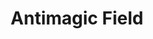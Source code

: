 ---
title: "Antimagic Field"
index:
  - antimagic-field
permalink: /spells/antimagic-field/
tags:
  - Spell
  - 8th Level
  - Abjuration
available_for:
  - Cleric
  - Wizard
level: "8th Level"
school: "Abjuration"
area: "10 ft"
shape: "Sphere"
comp:
  - V
  - S
  - M
material: "a pinch of powdered iron or iron filings."
duration: "1 Hour"
concentration: true
description: |
  A 10-foot-radius invisible sphere of antimagic surrounds you. This area is divorced from the magical energy that suffuses the multiverse. Within the sphere, spells can't be cast, summoned creatures disappear, and even magic items become mundane. Until the spell ends, the sphere moves with you, centered on you.

  Spells and other magical effects, except those created by an artifact or a deity, are suppressed in the sphere and can't protrude into it. A slot expended to cast a suppressed spell is consumed. While an effect is suppressed, it doesn't function, but the time it spends suppressed counts against its duration.

  ***Targeted Effects.*** Spells and other magical effects, such as magic missile and charm person, that target a creature or an object in the sphere have no effect on that target.

  ***Areas of Magic.*** The area of another spell or magical effect, such as fireball, can't extend into the sphere. If the sphere overlaps an area of magic, the part of the area that is covered by the sphere is suppressed. For example, the flames created by a wall of fire are suppressed within the sphere, creating a gap in the wall if the overlap is large enough.

  ***Spells.*** Any active spell or other magical effect on a creature or an object in the sphere is suppressed while the creature or object is in it.

  ***Magic Items.*** The properties and powers of magic items are suppressed in the sphere. For example, a +1 longsword in the sphere functions as a nonmagical longsword.

  A magic weapon's properties and powers are suppressed if it is used against a target in the sphere or wielded by an attacker in the sphere. If a magic weapon or a piece of magic ammunition fully leaves the sphere (for example, if you fire a magic arrow or throw a magic spear at a target outside the sphere), the magic of the item ceases to be suppressed as soon as it exits.

  ***Magical Travel.*** Teleportation and planar travel fail to work in the sphere, whether the sphere is the destination or the departure point for such magical travel. A portal to another location, world, or plane of existence, as well as an opening to an extradimensional space such as that created by the rope trick spell, temporarily closes while in the sphere.

  ***Creatures and Objects.*** A creature or object summoned or created by magic temporarily winks out of existence in the sphere. Such a creature instantly reappears once the space the creature occupied is no longer within the sphere.

  ***Dispel Magic.*** Spells and magical effects such as dispel magic have no effect on the sphere. Likewise, the spheres created by different antimagic field spells don't nullify each other.
excerpt: "A 10-foot-radius invisible sphere of antimagic surrounds you."
source: "Basic Rules"
---